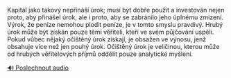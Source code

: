 
Kapitál jako takový nepřináší úrok; musí být dobře použit a investován nejen proto, aby přinášel úrok, ale i proto, aby se zabránilo jeho úplnému zmizení. Výrok, že peníze nemohou plodit peníze, je v tomto smyslu pravdivý. Hrubý úrok může být získán pouze těmi věřiteli, kteří ve svém půjčování uspěli. Pokud vůbec nějaký očištěný úrok získají, je obsažen ve výnosu, jenž obsahuje více než jen pouhý úrok. Očištěný úrok je veličinou, kterou může od hrubých věřitelových příjmů oddělit pouze analytické myšlení.

[🔊 Poslechnout audio](/data/7-paragraphs/audio/chapter_96/para_007-Kapitl-jako-takov-nepin-rok-mus-bt-dobe.mp3)
